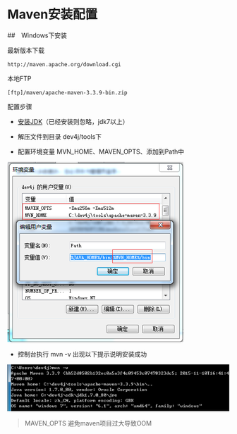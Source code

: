 # Maven安装配置

##　Windows下安装

最新版本下载
```
http://maven.apache.org/download.cgi
```
本地FTP
```
[ftp]/maven/apache-maven-3.3.9-bin.zip
```

配置步骤

* [安装JDK](/cn/install/install_jdk.md)（已经安装则忽略，jdk7以上）

* 解压文件到目录 dev4j/tools下

* 配置环境变量 MVN_HOME、MAVEN_OPTS、添加到Path中

![](/cn/install/images/dev4j_mvn_home.png)

* 控制台执行 mvn -v 出现以下提示说明安装成功

![](/cn/install/images/dev4j_mvn_home_version.png)

> MAVEN_OPTS 避免maven项目过大导致OOM